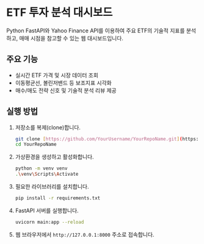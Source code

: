 # ETF 투자 분석 대시보드

Python FastAPI와 Yahoo Finance API를 이용하여 주요 ETF의 기술적 지표를 분석하고, 매매 시점을 참고할 수 있는 웹 대시보드입니다.

## 주요 기능

-   실시간 ETF 가격 및 시장 데이터 조회
-   이동평균선, 볼린저밴드 등 보조지표 시각화
-   매수/매도 전략 신호 및 기술적 분석 리뷰 제공

## 실행 방법

1.  저장소를 복제(clone)합니다.
    ```bash
    git clone [https://github.com/YourUsername/YourRepoName.git](https://github.com/YourUsername/YourRepoName.git)
    cd YourRepoName
    ```
2.  가상환경을 생성하고 활성화합니다.
    ```bash
    python -m venv venv
    .\venv\Scripts\Activate
    ```
3.  필요한 라이브러리를 설치합니다.
    ```bash
    pip install -r requirements.txt
    ```
4.  FastAPI 서버를 실행합니다.
    ```bash
    uvicorn main:app --reload
    ```
5.  웹 브라우저에서 `http://127.0.0.1:8000` 주소로 접속합니다.